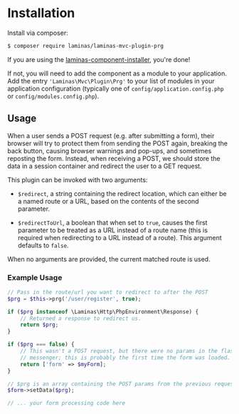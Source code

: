 # Installation

Install via composer:

```bash
$ composer require laminas/laminas-mvc-plugin-prg
```

If you are using the [laminas-component-installer](https://docs.laminas.dev/laminas-component-installer/),
you're done!

If not, you will need to add the component as a module to your
application. Add the entry `'Laminas\Mvc\Plugin\Prg'` to
your list of modules in your application configuration (typically
one of `config/application.config.php` or `config/modules.config.php`).

## Usage

When a user sends a POST request (e.g. after submitting a form), their
browser will try to protect them from sending the POST again, breaking
the back button, causing browser warnings and pop-ups, and sometimes
reposting the form. Instead, when receiving a POST, we should store the
data in a session container and redirect the user to a GET request.

This plugin can be invoked with two arguments:

- `$redirect`, a string containing the redirect location,
  which can either be a named route or a URL, based on the contents of
  the second parameter.

- `$redirectToUrl`, a boolean that when set to
  `true`, causes the first parameter to be treated as a URL
  instead of a route name (this is required when redirecting to a URL
  instead of a route). This argument defaults to `false`.

When no arguments are provided, the current matched route is used.

### Example Usage

```php
// Pass in the route/url you want to redirect to after the POST
$prg = $this->prg('/user/register', true);

if ($prg instanceof \Laminas\Http\PhpEnvironment\Response) {
    // Returned a response to redirect us.
    return $prg;
}

if ($prg === false) {
    // This wasn't a POST request, but there were no params in the flash
    // messenger; this is probably the first time the form was loaded.
    return ['form' => $myForm];
}

// $prg is an array containing the POST params from the previous request
$form->setData($prg);

// ... your form processing code here
```
